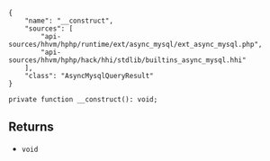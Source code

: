 ``` yamlmeta
{
    "name": "__construct",
    "sources": [
        "api-sources/hhvm/hphp/runtime/ext/async_mysql/ext_async_mysql.php",
        "api-sources/hhvm/hphp/hack/hhi/stdlib/builtins_async_mysql.hhi"
    ],
    "class": "AsyncMysqlQueryResult"
}
```




``` Hack
private function __construct(): void;
```




## Returns




+ ` void `
<!-- HHAPIDOC -->
